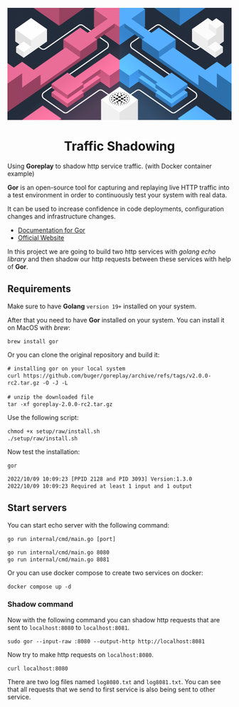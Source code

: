 <p align="center">
    <img src="assets/logo.png" width="700" />
</p>

<h1 align="center">
    Traffic Shadowing
</h1>

Using **Goreplay** to shadow http service traffic. (with Docker container example)

**Gor** is an open-source tool for 
capturing and replaying live HTTP traffic into a 
test environment in order to continuously test your 
system with real data. 

It can be used to increase confidence in code 
deployments, configuration changes and infrastructure changes.

- [Documentation for Gor](https://github.com/buger/goreplay/wiki)
- [Official Website](https://goreplay.org/shadowing.html)

In this project we are going to build two http services with
_golang echo library_ and then shadow our http requests between these
services with help of **Gor**.

## Requirements

Make sure to have **Golang** ```version 19+``` installed on your system.

After that you need to have **Gor** installed on your system. You can
install it on MacOS with _brew_:

```shell
brew install gor
```

Or you can clone the original repository and build it:
```shell
# installing gor on your local system
curl https://github.com/buger/goreplay/archive/refs/tags/v2.0.0-rc2.tar.gz -O -J -L

# unzip the downloaded file
tar -xf goreplay-2.0.0-rc2.tar.gz
```

Use the following script:
```shell
chmod +x setup/raw/install.sh
./setup/raw/install.sh
```

Now test the installation:
```shell
gor
```

```shell
2022/10/09 10:09:23 [PPID 2128 and PID 3093] Version:1.3.0
2022/10/09 10:09:23 Required at least 1 input and 1 output
```

## Start servers
You can start echo server with the following command:
```shell
go run internal/cmd/main.go [port]
```

```shell
go run internal/cmd/main.go 8080
go run internal/cmd/main.go 8081
```

Or you can use docker compose to create two services on docker:
```shell
docker compose up -d
```

### Shadow command
Now with the following command you can shadow http requests
that are sent to ```localhost:8080``` to ```localhost:8081```.

```shell
sudo gor --input-raw :8080 --output-http http://localhost:8081
```

Now try to make http requests on ```localhost:8080```.

```shell
curl localhost:8080
```

There are two log files named ```log8080.txt``` and ```log8081.txt```. You can
see that all requests that we send to first service is also being sent to other service.
